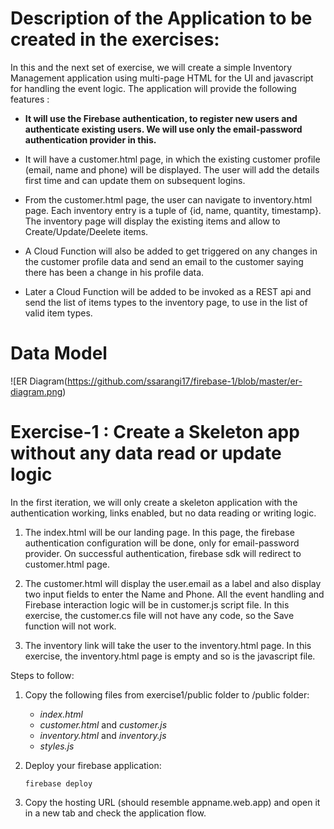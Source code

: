 
# Description of the Application to be created in the exercises:

In this and the next set of exercise, we will create a simple Inventory Management application using multi-page HTML for the UI and javascript for handling the event logic. The application will provide the following features :

* **It will use the Firebase authentication, to register new users and authenticate existing users. We will use only the email-password authentication provider in this.**

* It will have a customer.html page, in which the existing customer profile (email, name and phone) will be displayed. The user will add the details first time and can update them on subsequent logins.

* From the customer.html page, the user can navigate to inventory.html page. Each inventory entry is a tuple of {id, name, quantity, timestamp}. The inventory page will display the existing items and allow to Create/Update/Deelete items.

* A Cloud Function will also be added to get triggered on any changes in the customer profile data and send an email to the customer saying there has been a change in his profile data.

* Later a Cloud Function will be added to be invoked as a REST api and send the list of items types to the inventory page, to use in the list of valid item types.

# Data Model
![ER Diagram(https://github.com/ssarangi17/firebase-1/blob/master/er-diagram.png)

# Exercise-1 : Create a Skeleton app without any data read or update logic

In the first iteration, we will only create a skeleton application with the authentication working, links enabled, but no data reading or writing logic.

1. The index.html will be our landing page. In this page, the firebase authentication configuration will be done, only for email-password provider. On successful authentication, firebase sdk will redirect to customer.html page.

1. The customer.html will display the user.email as a label and also display two input fields to enter the Name and Phone. All the event handling and Firebase interaction logic will be in customer.js script file. In this exercise, the customer.cs file will not have any code, so the Save function will not work.

1. The inventory link will take the user to the inventory.html page. In this exercise, the inventory.html page is empty and so is the javascript file.


Steps to follow:
1. Copy the following files from exercise1/public folder to <your-firebase-root>/public folder:
    * _index.html_
    * _customer.html_ and _customer.js_
    * _inventory.html_ and _inventory.js_
    * _styles.js_ 

1. Deploy your firebase application:

	```firebase deploy```

1. Copy the hosting URL (should resemble appname.web.app) and open it in a new tab and check the application flow.
